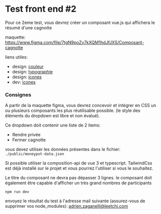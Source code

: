 # Test front end #2


Pour ce 2eme test, vous devrez créer un composant vue.js qui affichera le résumé d'une cagnotte

maquette: https://www.figma.com/file/7tgN9poZv7kXQM1hdJfJXS/Composant-cagnotte


liens utiles:
- design: [couleur](./wiki/Colors%20·%20Oasis%20·%20zeroheight.mhtml)
- design: [typographie](./wiki/Typography%20·%20Oasis%20·%20zeroheight.mhtml)
- design: [icones](https://feathericons.com/)
- dev: [icones](https://github.com/fengyuanchen/vue-feather)


### Consignes

A partir de la maquette figma, vous devrez concevoir et intégrer en CSS un ou plusieurs composants les plus réutilisable possible. (le style des éléments du dropdown est libre et non évalué).

Ce dropdown doit contenir une liste de 2 items:
- Rendre privée
- Fermer cagnotte

vous devez utiliser les données présentes dans le fichier: `./public/moneypot-data.json`

Si possible utiliser la composition-api de vue 3 et typescript. TailwindCss est déjà installé sur le projet et vous pourrez l'utiliser si vous le souhaitez.

Le titre du composant ne devra pas dépasser 3 lignes. le composant doit également être capable d'afficher un très grand nombres de participants


```
npm run dev
```


envoyez le résultat du test à l'adresse mail suivante (assurez-vous de supprimer vos node_modules): adrien.zaganelli@leetchi.com